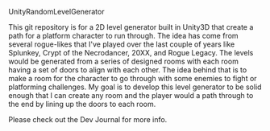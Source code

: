 UnityRandomLevelGenerator

This git repository is for a 2D level generator built in Unity3D that create a path for a platform character to run through. The idea has come from several rogue-likes that I've played over the last couple of years like Splunkey, Crypt of the Necrodancer, 20XX, and Rogue Legacy. The levels would be generated from a series of designed rooms with each room having a set of doors to align with each other. The idea behind that is to make a room for the character to go through with some enemies to fight or platforming challenges. My goal is to develop this level generator to be solid enough that I can create any room and the player would a path through to the end by lining up the doors to each room.

Please check out the Dev Journal for more info.
